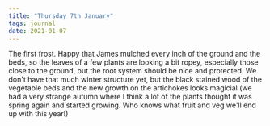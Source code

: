 ```yaml
---
title: "Thursday 7th January"
tags: journal
date: 2021-01-07
---
```

The first frost. Happy that James mulched every inch of the ground and the beds, so the leaves of a few plants are looking a bit ropey, especially those close to the ground, but the root system should be nice and protected. We don't have that much winter structure yet, but the black stained wood of the vegetable beds and the new growth on the artichokes looks magicial (we had a very strange autumn where I think a lot of the plants thought it was spring again and started growing. Who knows what fruit and veg we'll end up with this year!)